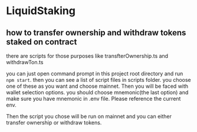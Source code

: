 # LiquidStaking

## how to transfer ownership and withdraw tokens staked on contract

there are scripts for those purposes like transfterOwnership.ts and withdrawTon.ts

you can just open command prompt in this project root directory and run `npm start`. then you can see a list of script files in scripts folder.
you choose one of these as you want and choose mainnet. Then you will be faced with wallet selection options. you should choose mnemonic(the last option) and make sure you have mnemonic in .env file. Please reference the current env.

Then the script you chose will be run on mainnet and you can either transfer ownership or withdraw tokens.
